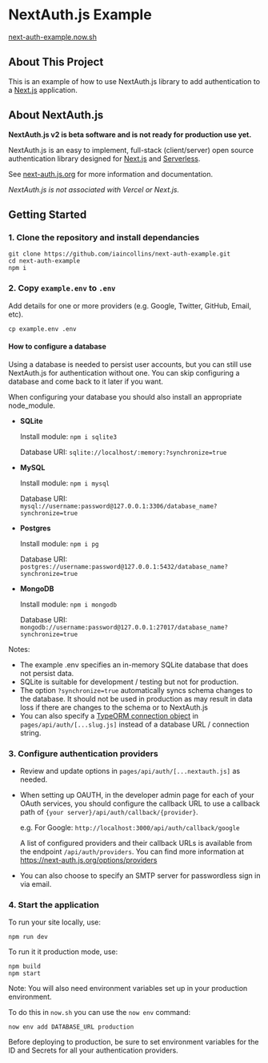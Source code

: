 # NextAuth.js Example

[next-auth-example.now.sh](https://next-auth-example.now.sh)

## About This Project

This is an example of how to use NextAuth.js library to add authentication to a [Next.js](https://nextjs.org) application.

## About NextAuth.js

**NextAuth.js v2 is beta software and is not ready for production use yet.**

NextAuth.js is an easy to implement, full-stack (client/server) open source authentication library designed for [Next.js](https://nextjs.org) and [Serverless](https://now.sh).

See [next-auth.js.org](https://next-auth.js.org) for more information and documentation.

*NextAuth.js is not associated with Vercel or Next.js.*

## Getting Started

### 1. Clone the repository and install dependancies

```
git clone https://github.com/iaincollins/next-auth-example.git
cd next-auth-example
npm i
```

### 2. Copy `example.env` to `.env`

Add details for one or more providers (e.g. Google, Twitter, GitHub, Email, etc).

```
cp example.env .env
```

#### How to configure a database

Using a database is needed to persist user accounts, but you can still use NextAuth.js for authentication without one. You can skip configuring a database and come back to it later if you want.

When configuring your database you should also install an appropriate node_module.

* **SQLite**

  Install module:
  `npm i sqlite3`

  Database URI:
  `sqlite://localhost/:memory:?synchronize=true`

* **MySQL**

  Install module:
  `npm i mysql`

  Database URI:
  `mysql://username:password@127.0.0.1:3306/database_name?synchronize=true`

* **Postgres**

  Install module:
  `npm i pg`

  Database URI:
  `postgres://username:password@127.0.0.1:5432/database_name?synchronize=true`

* **MongoDB**

  Install module:
  `npm i mongodb`

  Database URI:
  `mongodb://username:password@127.0.0.1:27017/database_name?synchronize=true`

Notes:

* The example .env specifies an in-memory SQLite database that does not persist data.
* SQLite is suitable for development / testing but not for production.
* The option `?synchronize=true` automatically syncs schema changes to the database. It should not be used in production as may result in data loss if there are changes to the schema or to NextAuth.js
* You can also specify a [TypeORM connection object](https://typeorm.io/#/connection-options) in `pages/api/auth/[...slug.js]` instead of a database URL / connection string.

### 3. Configure authentication providers

* Review and update options in `pages/api/auth/[...nextauth.js]` as needed.

* When setting up OAUTH, in the developer admin page for each of your OAuth services, you should configure the callback URL to use a callback path of `{your server}/api/auth/callback/{provider}`.

  e.g. For Google: `http://localhost:3000/api/auth/callback/google`

  A list of configured providers and their callback URLs is available from the endpoint `/api/auth/providers`. You can find more information at https://next-auth.js.org/options/providers

* You can also choose to specify an SMTP server for passwordless sign in via email.

### 4. Start the application

To run your site locally, use:

```
npm run dev
```

To run it it production mode, use:

```
npm build
npm start
```

Note: You will also need environment variables set up in your production environment.

To do this in `now.sh` you can use the `now env` command:

    now env add DATABASE_URL production

Before deploying to production, be sure to set environment variables for the ID and Secrets for all your authentication providers.

